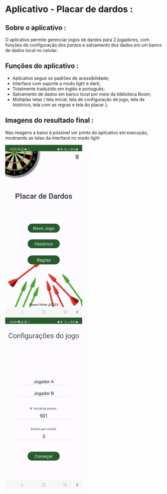 # Aplicativo - Placar de dardos : 

## Sobre o aplicativo : 

O aplicativo permite gerenciar jogos de dardos para 2 jogadores, com funções de configuração dos pontos e salvamento dos dados em um banco de dados local no celular. 

## Funções do aplicativo : 

- Aplicativo segue os padrões de acessibilidade;
- Interface com suporte a modo light e dark;
- Totalmente traduzido em inglês e português;
- Salvamento de dados em banco local por meio da biblioteca Room;
- Múltiplas telas ( tela inicial, tela de configuração de jogo, tela de histórico, tela com as regras e tela do placar );

## Imagens do resultado final : 

Nas imagens a baixo é póssivel ver prints do aplicativo em execução, mostrando as telas da interface no modo light

<img src="../.github/assets/Darts Score - Init Scren.jpg" width="49%" alt="Print da tela inicial do aplicativo no modo light, mostra 3 botões na tela, um para começar um novo jogo, outro para o histórico e o último direcionando para a tela de regras do jogo."/>
.
<img src="../.github/assets/Darts Score - Game Config Screen.jpg" width="49%" alt="Print da tela de configuração do jogo em modo light, apresenta inputs de texto para definir os nomes dos jogadores, o número inicial de pontos e o número de dardos por rodada. A tela também dispõe de um botão para iniciar o jogo."/>


